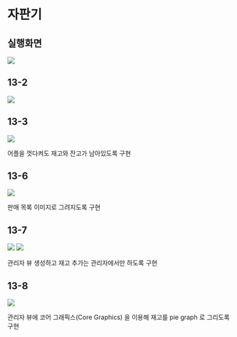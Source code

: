 # 자판기

## 실행화면
![](/vendingMachine.gif)

## 13-2

![](/13-2.png)

## 13-3

![](/13-3.png)

어플을 껏다켜도 재고와 잔고가 남아있도록 구현

## 13-6

![](/13-6.png)

판매 목록 이미지로 그려지도록 구현

## 13-7

![](/13-7.png)
![](/13-7admin.png)

관리자 뷰 생성하고 재고 추가는 관리자에서만 하도록 구현

## 13-8

![](/13-8.png)

관리자 뷰에 코어 그래픽스(Core Graphics) 을 이용해 재고를 pie graph 로 그리도록 구현 
